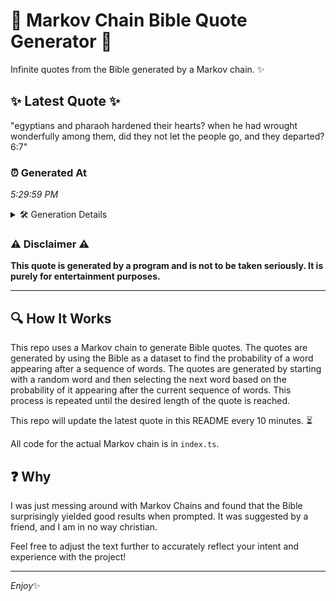 # 📖 Markov Chain Bible Quote Generator 📖

Infinite quotes from the Bible generated by a Markov chain. ✨

## ✨ Latest Quote ✨
"egyptians and pharaoh hardened their hearts? when he had wrought wonderfully among them, did they not let the people go, and they departed? 6:7"

### ⏰ Generated At
*5:29:59 PM*

<details>
    <summary>🛠️ Generation Details</summary>
    <p>
        <strong>🌱 Seed:</strong> egyptians<br>
        <strong>🔄 Iterations:</strong> 23<br>
        <strong>📜 Context History:</strong><br>[ egyptians ]: and<br>[ egyptians, and ]: pharaoh<br>[ egyptians, and, pharaoh ]: hardened<br>[ egyptians, and, pharaoh, hardened ]: their<br>[ egyptians, and, pharaoh, hardened, their ]: hearts?<br>[ egyptians, and, pharaoh, hardened, their, hearts? ]: when<br>[ and, pharaoh, hardened, their, hearts?, when ]: he<br>[ pharaoh, hardened, their, hearts?, when, he ]: had<br>[ hardened, their, hearts?, when, he, had ]: wrought<br>[ their, hearts?, when, he, had, wrought ]: wonderfully<br>[ hearts?, when, he, had, wrought, wonderfully ]: among<br>[ when, he, had, wrought, wonderfully, among ]: them,<br>[ he, had, wrought, wonderfully, among, them, ]: did<br>[ had, wrought, wonderfully, among, them,, did ]: they<br>[ wrought, wonderfully, among, them,, did, they ]: not<br>[ wonderfully, among, them,, did, they, not ]: let<br>[ among, them,, did, they, not, let ]: the<br>[ them,, did, they, not, let, the ]: people<br>[ did, they, not, let, the, people ]: go,<br>[ they, not, let, the, people, go, ]: and<br>[ not, let, the, people, go,, and ]: they<br>[ let, the, people, go,, and, they ]: departed?<br>[ the, people, go,, and, they, departed? ]: 6:7<br>
    </p>
</details>

### ⚠️ Disclaimer ⚠️
**This quote is generated by a program and is not to be taken seriously. It is purely for entertainment purposes.**

---

## 🔍 How It Works

This repo uses a Markov chain to generate Bible quotes. The quotes are generated by using the Bible as a dataset to find the probability of a word appearing after a sequence of words. The quotes are generated by starting with a random word and then selecting the next word based on the probability of it appearing after the current sequence of words. This process is repeated until the desired length of the quote is reached.

This repo will update the latest quote in this README every 10 minutes. ⏳

All code for the actual Markov chain is in `index.ts`.

## ❓ Why

I was just messing around with Markov Chains and found that the Bible surprisingly yielded good results when prompted. 
It was suggested by a friend, and I am in no way christian.

Feel free to adjust the text further to accurately reflect your intent and experience with the project!

---

*Enjoy*✨
